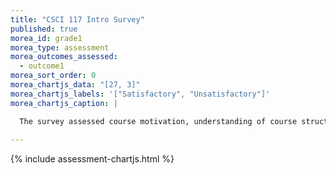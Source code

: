 ```yaml
---
title: "CSCI 117 Intro Survey"
published: true
morea_id: grade1
morea_type: assessment
morea_outcomes_assessed:
  - outcome1
morea_sort_order: 0
morea_chartjs_data: "[27, 3]"
morea_chartjs_labels: '["Satisfactory", "Unsatisfactory"]'
morea_chartjs_caption: |

  The survey assessed course motivation, understanding of course structure, and what is computer science. All students completed. Individual grades will be posted to Moodle.
  
---
```


{% include assessment-chartjs.html %}

<!--<link rel="stylesheet" href="http://cdn.oesmith.co.uk/morris-0.4.3.min.css">
<script src="http://cdnjs.cloudflare.com/ajax/libs/raphael/2.1.0/raphael-min.js"></script>
<script src="http://cdn.oesmith.co.uk/morris-0.4.3.min.js"></script>

<div class="well" style="width: 450px">
  <div id="assessment" style="width: 400px; height: 250px"></div>
  Assess course motivation, understanding of course structure, and what is computer science.
</div>

<script>
Morris.Bar({
  element: 'assessment',
  hideHover: false,
  data: [
        { y: 'Satisfactory', num: 27 },
        { y: 'Unsatisfactory', num: 3 },
        ],
  xkey: 'y',
  ykeys: ['num'],
  resize: true,
  labels: ['Students']
});
</script>-->
